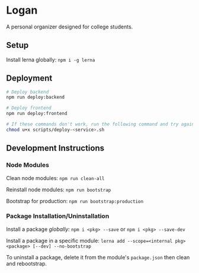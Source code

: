 # Logan

A personal organizer designed for college students.

## Setup

Install lerna globally: `npm i -g lerna`

## Deployment

```bash
# Deploy backend
npm run deploy:backend

# Deploy frontend
npm run deploy:frontend

# If these commands don't work, run the following command and try again
chmod u+x scripts/deploy-<service>.sh
```

## Development Instructions

### Node Modules

Clean node modules: `npm run clean-all`

Reinstall node modules: `npm run bootstrap`

Bootstrap for production: `npm run bootstrap:production`

### Package Installation/Uninstallation

Install a package _globally:_ `npm i <pkg> --save` or `npm i <pkg> --save-dev`

Install a package in a specific module: `lerna add --scope=<internal pkg> <package> [--dev] --no-bootstrap`

To uninstall a package, delete it from the module's `package.json` then clean and rebootstrap.
